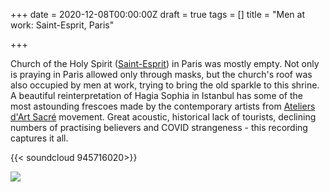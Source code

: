 +++
date = 2020-12-08T00:00:00Z
draft = true
tags = []
title = "Men at work: Saint-Esprit, Paris"

+++

Church of the Holy Spirit ([Saint-Esprit](https://en.wikipedia.org/wiki/Saint-Esprit,_Paris)) in Paris was mostly empty. Not only is praying in Paris allowed only through masks, but the church's roof was also occupied by men at work, trying to bring the old sparkle to this shrine. A beautiful reinterpretation of Hagia Sophia in Istanbul has some of the most astounding frescoes made by the contemporary artists from [Ateliers d'Art Sacré](https://en.wikipedia.org/wiki/Ateliers_d%27Art_Sacr%C3%A9) movement. Great acoustic, historical lack of tourists, declining numbers of practising believers and COVID strangeness - this recording captures it all.

{{< soundcloud 945716020>}}

![](/uploads/paris2.jpg)